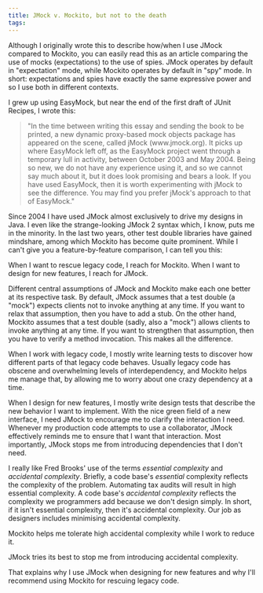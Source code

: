 ```yaml
---
title: JMock v. Mockito, but not to the death
tags:
---
```

<p class="update" markdown="1">Although I originally wrote this to describe how/when I use JMock compared to Mockito, you can easily read this as an article comparing the use of mocks (expectations) to the use of spies. JMock operates by default in "expectation" mode, while Mockito operates by default in "spy" mode. In short: expectations and spies have exactly the same expressive power and so I use both in different contexts.</p>

I grew up using EasyMock, but near the end of the first draft of JUnit Recipes, I wrote this:

<blockquote>"In the time between writing this essay and sending the book to be printed, a new dynamic proxy-based mock objects package has appeared on the scene, called jMock (www.jmock.org). It picks up where EasyMock left off, as the EasyMock project went through a temporary lull in activity, between October 2003 and May 2004. Being so new, we do not have any experience using it, and so we cannot say much about it, but it does look promising and bears a look. If you have used EasyMock, then it is worth experimenting with jMock to see the difference. You may find you prefer jMock's approach to that of EasyMock."</blockquote>

Since 2004 I have used JMock almost exclusively to drive my designs in Java. I even like the strange-looking JMock 2 syntax which, I know, puts me in the minority. In the last two years, other test double libraries have gained mindshare, among which Mockito has become quite prominent. While I can't give you a feature-by-feature comparison, I can tell you this:

When I want to rescue legacy code, I reach for Mockito. When I want to design for new features, I reach for JMock.

Different central assumptions of JMock and Mockito make each one better at its respective task. By default, JMock assumes that a test double (a "mock") expects clients not to invoke anything at any time. If you want to relax that assumption, then you have to add a stub. On the other hand, Mockito assumes that a test double (sadly, also a "mock") allows clients to invoke anything at any time. If you want to strengthen that assumption, then you have to verify a method invocation. This makes all the difference.

When I work with legacy code, I mostly write learning tests to discover how different parts of that legacy code behaves. Usually legacy code has obscene and overwhelming levels of interdependency, and Mockito helps me manage that, by allowing me to worry about one crazy dependency at a time.

When I design for new features, I mostly write design tests that describe the new behavior I want to implement. With the nice green field of a new interface, I need JMock to encourage me to clarify the interaction I need. Whenever my production code attempts to use a collaborator, JMock effectively reminds me to ensure that I want that interaction. Most importantly, JMock stops me from introducing dependencies that I don't need.

I really like Fred Brooks' use of the terms _essential complexity_ and _accidental complexity_. Briefly, a code base's _essential_ complexity reflects the complexity of the problem. Automating tax audits will result in high essential complexity. A code base's _accidental complexity_ reflects the complexity we programmers add because we don't design simply. In short, if it isn't essential complexity, then it's accidental complexity. Our job as designers includes minimising accidental complexity.

Mockito helps me tolerate high accidental complexity while I work to reduce it.

JMock tries its best to stop me from introducing accidental complexity.

That explains why I use JMock when designing for new features and why I'll recommend using Mockito for rescuing legacy code.
